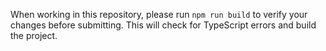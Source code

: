 When working in this repository, please run `npm run build` to verify your changes before submitting. This will check for TypeScript errors and build the project.
